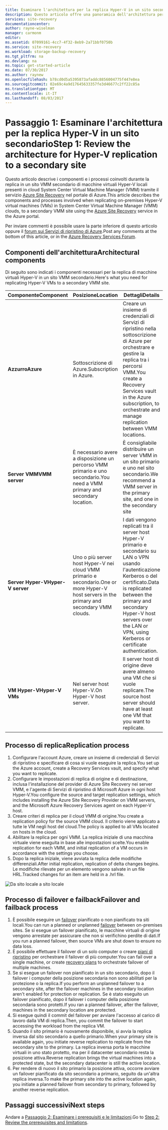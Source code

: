 ```yaml
---
title: Esaminare l'architettura per la replica Hyper-V in un sito secondario con Azure Site Recovery | Microsoft Docs
description: Questo articolo offre una panoramica dell'architettura per la replica di macchine virtuali Hyper-V locali in un sito System Center VMM secondario con Azure Site Recovery.
services: site-recovery
documentationcenter: 
author: rayne-wiselman
manager: carmonm
editor: 
ms.assetid: 07099161-4cc7-4f32-8eb9-2a71bbf0750b
ms.service: site-recovery
ms.workload: storage-backup-recovery
ms.tgt_pltfrm: na
ms.devlang: na
ms.topic: get-started-article
ms.date: 07/30/2017
ms.author: raynew
ms.openlocfilehash: b78cd0d5a5395873afaddc8856004775f447e8ea
ms.sourcegitcommit: 02e69c4a9d17645633357fe3d46677c2ff22c85a
ms.translationtype: MT
ms.contentlocale: it-IT
ms.lasthandoff: 08/03/2017
---
```

# <a name="step-1-review-the-architecture-for-hyper-v-replication-to-a-secondary-site"></a><span data-ttu-id="1f59d-103">Passaggio 1: Esaminare l'architettura per la replica Hyper-V in un sito secondario</span><span class="sxs-lookup"><span data-stu-id="1f59d-103">Step 1: Review the architecture for Hyper-V replication to a secondary site</span></span>

<span data-ttu-id="1f59d-104">Questo articolo descrive i componenti e i processi coinvolti durante la replica in un sito VMM secondario di macchine virtuali Hyper-V locali presenti in cloud System Center Virtual Machine Manager (VMM) tramite il servizio [Azure Site Recovery](site-recovery-overview.md) nel portale di Azure.</span><span class="sxs-lookup"><span data-stu-id="1f59d-104">This article describes the components and processes involved when replicating on-premises Hyper-V virtual machines (VMs) in System Center Virtual Machine Manager (VMM) clouds, to a secondary VMM site using the [Azure Site Recovery](site-recovery-overview.md) service in the Azure portal.</span></span>

<span data-ttu-id="1f59d-105">Per inviare commenti è possibile usare la parte inferiore di questo articolo oppure il [forum sui Servizi di ripristino di Azure](https://social.msdn.microsoft.com/forums/azure/home?forum=hypervrecovmgr).</span><span class="sxs-lookup"><span data-stu-id="1f59d-105">Post any comments at the bottom of this article, or in the [Azure Recovery Services Forum](https://social.msdn.microsoft.com/forums/azure/home?forum=hypervrecovmgr).</span></span>



## <a name="architectural-components"></a><span data-ttu-id="1f59d-106">Componenti dell'architettura</span><span class="sxs-lookup"><span data-stu-id="1f59d-106">Architectural components</span></span>

<span data-ttu-id="1f59d-107">Di seguito sono indicati i componenti necessari per la replica di macchine virtuali Hyper-V in un sito VMM secondario.</span><span class="sxs-lookup"><span data-stu-id="1f59d-107">Here's what you need for replicating Hyper-V VMs to a secondary VMM site.</span></span>

<span data-ttu-id="1f59d-108">**Componente**</span><span class="sxs-lookup"><span data-stu-id="1f59d-108">**Component**</span></span> | <span data-ttu-id="1f59d-109">**Posizione**</span><span class="sxs-lookup"><span data-stu-id="1f59d-109">**Location**</span></span> | <span data-ttu-id="1f59d-110">**Dettagli**</span><span class="sxs-lookup"><span data-stu-id="1f59d-110">**Details**</span></span>
--- | --- | ---
<span data-ttu-id="1f59d-111">**Azzurro**</span><span class="sxs-lookup"><span data-stu-id="1f59d-111">**Azure**</span></span> | <span data-ttu-id="1f59d-112">Sottoscrizione di Azure.</span><span class="sxs-lookup"><span data-stu-id="1f59d-112">Subscription in Azure.</span></span> | <span data-ttu-id="1f59d-113">Creare un insieme di credenziali di Servizi di ripristino nella sottoscrizione di Azure per orchestrare e gestire la replica tra i percorsi VMM.</span><span class="sxs-lookup"><span data-stu-id="1f59d-113">You create a Recovery Services vault in the Azure subscription, to orchestrate and manage replication between VMM locations.</span></span>
<span data-ttu-id="1f59d-114">**Server VMM**</span><span class="sxs-lookup"><span data-stu-id="1f59d-114">**VMM server**</span></span> | <span data-ttu-id="1f59d-115">È necessario avere a disposizione un percorso VMM primario e uno secondario.</span><span class="sxs-lookup"><span data-stu-id="1f59d-115">You need a VMM primary and secondary location.</span></span> | <span data-ttu-id="1f59d-116">È consigliabile distribuire un server VMM in un sito primario e uno nel sito secondario.</span><span class="sxs-lookup"><span data-stu-id="1f59d-116">We recommend a VMM server in the primary site, and one in the secondary site</span></span> 
<span data-ttu-id="1f59d-117">**Server Hyper-V**</span><span class="sxs-lookup"><span data-stu-id="1f59d-117">**Hyper-V server**</span></span> |  <span data-ttu-id="1f59d-118">Uno o più server host Hyper-V nei cloud VMM primario e secondario.</span><span class="sxs-lookup"><span data-stu-id="1f59d-118">One or more Hyper-V host servers in the primary and secondary VMM clouds.</span></span> | <span data-ttu-id="1f59d-119">I dati vengono replicati tra il server host Hyper-V primario e secondario su LAN o VPN usando l'autenticazione Kerberos o del certificato.</span><span class="sxs-lookup"><span data-stu-id="1f59d-119">Data is replicated between the primary and secondary Hyper-V host servers over the LAN or VPN, using Kerberos or certificate authentication.</span></span>  
<span data-ttu-id="1f59d-120">**VM Hyper-V**</span><span class="sxs-lookup"><span data-stu-id="1f59d-120">**Hyper-V VMs**</span></span> | <span data-ttu-id="1f59d-121">Nel server host Hyper-V.</span><span class="sxs-lookup"><span data-stu-id="1f59d-121">On Hyper-V host server.</span></span> | <span data-ttu-id="1f59d-122">Il server host di origine deve avere almeno una VM che si vuole replicare.</span><span class="sxs-lookup"><span data-stu-id="1f59d-122">The source host server should have at least one VM that you want to replicate.</span></span>

## <a name="replication-process"></a><span data-ttu-id="1f59d-123">Processo di replica</span><span class="sxs-lookup"><span data-stu-id="1f59d-123">Replication process</span></span>

1. <span data-ttu-id="1f59d-124">Configurare l'account Azure, creare un insieme di credenziali di Servizi di ripristino e specificare di cosa si vuole eseguire la replica.</span><span class="sxs-lookup"><span data-stu-id="1f59d-124">You set up the Azure account, create a Recovery Services vault, and specify what you want to replicate.</span></span>
2. <span data-ttu-id="1f59d-125">Configurare le impostazioni di replica di origine e di destinazione, inclusa l'installazione del provider di Azure Site Recovery nei server VMM, e l'agente di Servizi di ripristino di Microsoft Azure in ogni host Hyper-V.</span><span class="sxs-lookup"><span data-stu-id="1f59d-125">You configure the source and target replication settings, which includes installing the Azure Site Recovery Provider on VMM servers, and the Microsoft Azure Recovery Services agent on each Hyper-V host.</span></span>
3. <span data-ttu-id="1f59d-126">Creare criteri di replica per il cloud VMM di origine.</span><span class="sxs-lookup"><span data-stu-id="1f59d-126">You create a replication policy for the source VMM cloud.</span></span> <span data-ttu-id="1f59d-127">Il criterio viene applicato a tutte le VM negli host del cloud.</span><span class="sxs-lookup"><span data-stu-id="1f59d-127">The policy is applied to all VMs located on hosts in the cloud.</span></span>
4. <span data-ttu-id="1f59d-128">Abilitare la replica per ogni VMM. La replica iniziale di una macchina virtuale viene eseguita in base alle impostazioni scelte.</span><span class="sxs-lookup"><span data-stu-id="1f59d-128">You enable replication for each VMM, and initial replication of a VM occurs in accordance with the settings you choose.</span></span>
5. <span data-ttu-id="1f59d-129">Dopo la replica iniziale, viene avviata la replica delle modifiche differenziali.</span><span class="sxs-lookup"><span data-stu-id="1f59d-129">After initial replication, replication of delta changes begins.</span></span> <span data-ttu-id="1f59d-130">Le modifiche rilevate per un elemento vengono salvate in un file HRL.</span><span class="sxs-lookup"><span data-stu-id="1f59d-130">Tracked changes for an item are held in a .hrl file.</span></span>


![Da sito locale a sito locale](./media/vmm-to-vmm-walkthrough-architecture/arch-onprem-onprem.png)

## <a name="failover-and-failback-process"></a><span data-ttu-id="1f59d-132">Processo di failover e failback</span><span class="sxs-lookup"><span data-stu-id="1f59d-132">Failover and failback process</span></span>

1. <span data-ttu-id="1f59d-133">È possibile eseguire un [failover](site-recovery-failover.md) pianificato o non pianificato tra siti locali.</span><span class="sxs-lookup"><span data-stu-id="1f59d-133">You can run a planned or unplanned [failover](site-recovery-failover.md) between on-premises sites.</span></span> <span data-ttu-id="1f59d-134">Se si esegue un failover pianificato, le macchine virtuali di origine vengono arrestate per assicurare che non si verifichino perdite di dati.</span><span class="sxs-lookup"><span data-stu-id="1f59d-134">If you run a planned failover, then source VMs are shut down to ensure no data loss.</span></span>
2. <span data-ttu-id="1f59d-135">È possibile effettuare il failover di un solo computer o creare [piani di ripristino](site-recovery-create-recovery-plans.md) per orchestrare il failover di più computer.</span><span class="sxs-lookup"><span data-stu-id="1f59d-135">You can fail over a single machine, or create [recovery plans](site-recovery-create-recovery-plans.md) to orchestrate failover of multiple machines.</span></span>
4. <span data-ttu-id="1f59d-136">Se si esegue un failover non pianificato in un sito secondario, dopo il failover i computer della posizione secondaria non sono abilitati per la protezione o la replica.</span><span class="sxs-lookup"><span data-stu-id="1f59d-136">If you perform an unplanned failover to a secondary site, after the failover machines in the secondary location aren't enabled for protection or replication.</span></span> <span data-ttu-id="1f59d-137">Se è stato eseguito un failover pianificato, dopo il failover i computer della posizione secondaria sono protetti.</span><span class="sxs-lookup"><span data-stu-id="1f59d-137">If you ran a planned failover, after the failover, machines in the secondary location are protected.</span></span>
5. <span data-ttu-id="1f59d-138">Si esegue quindi il commit del failover per avviare l'accesso al carico di lavoro dalla VM di replica.</span><span class="sxs-lookup"><span data-stu-id="1f59d-138">Then, you commit the failover to start accessing the workload from the replica VM.</span></span>
6. <span data-ttu-id="1f59d-139">Quando il sito primario è nuovamente disponibile, si avvia la replica inversa dal sito secondario a quello primario.</span><span class="sxs-lookup"><span data-stu-id="1f59d-139">When your primary site is available again, you initiate reverse replication to replicate from the secondary site to the primary.</span></span> <span data-ttu-id="1f59d-140">La replica inversa porta le macchine virtuali in uno stato protetto, ma per il datacenter secondario resta la posizione attiva.</span><span class="sxs-lookup"><span data-stu-id="1f59d-140">Reverse replication brings the virtual machines into a protected state, but the secondary datacenter is still the active location.</span></span>
7. <span data-ttu-id="1f59d-141">Per rendere di nuovo il sito primario la posizione attiva, occorre avviare un failover pianificato da sito secondario a primario, seguito da un'altra replica inversa.</span><span class="sxs-lookup"><span data-stu-id="1f59d-141">To make the primary site into the active location again, you initiate a planned failover from secondary to primary, followed by another reverse replication.</span></span>



## <a name="next-steps"></a><span data-ttu-id="1f59d-142">Passaggi successivi</span><span class="sxs-lookup"><span data-stu-id="1f59d-142">Next steps</span></span>

<span data-ttu-id="1f59d-143">Andare a [Passaggio 2: Esaminare i prerequisiti e le limitazioni](vmm-to-vmm-walkthrough-prerequisites.md).</span><span class="sxs-lookup"><span data-stu-id="1f59d-143">Go to [Step 2: Review the prerequisites and limitations](vmm-to-vmm-walkthrough-prerequisites.md).</span></span>
